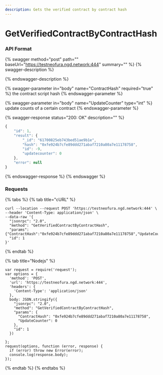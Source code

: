 ```yaml
---
description: Gets the verified contract by contract hash
---
```


# GetVerifiedContractByContractHash

### API Format

{% swagger method="post" path="" baseUrl="https://testneofura.ngd.network:444" summary="" %}
{% swagger-description %}

{% endswagger-description %}

{% swagger-parameter in="body" name="ContractHash" required="true" %}
the contract script hash
{% endswagger-parameter %}

{% swagger-parameter in="body" name="UpdateCounter" type="int" %}
update counts of a certain contract
{% endswagger-parameter %}

{% swagger-response status="200: OK" description="" %}
```javascript
{
    "id": 1,
    "result": {
        "_id": "61700825eb743bed51ae9b1e",
        "hash": "0xfe924b7cfe89ddd271abaf7210a80a7e11178758",
        "id": -9,
        "updatecounter": 0
    },
    "error": null
}
```
{% endswagger-response %}
{% endswagger %}

### Requests

{% tabs %}
{% tab title="cURL" %}
```
curl --location --request POST 'https://testneofura.ngd.network:444' \
--header 'Content-Type: application/json' \
--data-raw '{
  "jsonrpc": "2.0",
  "method": "GetVerifiedContractByContractHash",
  "params": {"ContractHash":"0xfe924b7cfe89ddd271abaf7210a80a7e11178758","UpdateCounter":0},
  "id": 1
}'
```
{% endtab %}

{% tab title="Nodejs" %}
```
var request = require('request');
var options = {
  'method': 'POST',
  'url': 'https://testneofura.ngd.network:444',
  'headers': {
    'Content-Type': 'application/json'
  },
  body: JSON.stringify({
    "jsonrpc": "2.0",
    "method": "GetVerifiedContractByContractHash",
    "params": {
      "ContractHash": "0xfe924b7cfe89ddd271abaf7210a80a7e11178758",
      "UpdateCounter": 0
    },
    "id": 1
  })

};
request(options, function (error, response) {
  if (error) throw new Error(error);
  console.log(response.body);
});

```
{% endtab %}
{% endtabs %}

